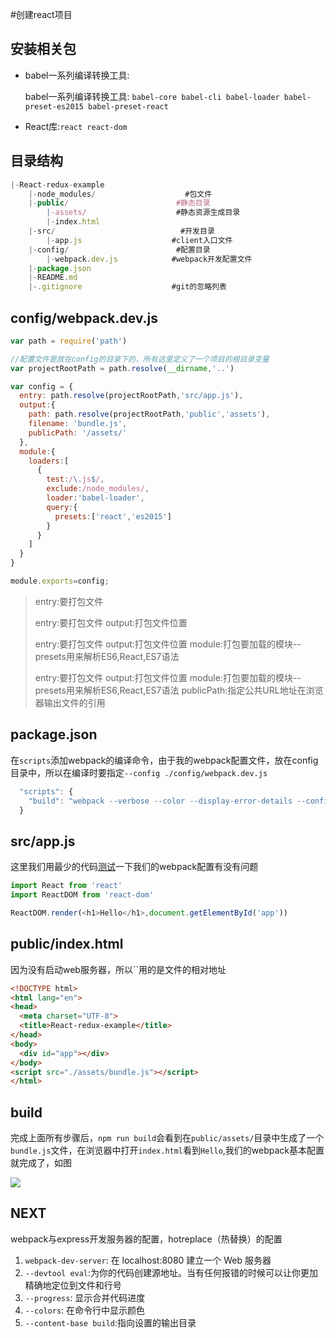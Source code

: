 #创建react项目

## 安装相关包

- babel一系列编译转换工具:

  babel一系列编译转换工具:
  `babel-core babel-cli babel-loader babel-preset-es2015 babel-preset-react`

- React库:`react react-dom`

## 目录结构

```javascript
|-React-redux-example
    |-node_modules/                    #包文件
    |-public/                        #静态目录
        |-assets/                    #静态资源生成目录
        |-index.html
    |-src/                            #开发目录
        |-app.js                    #client入口文件
    |-config/                        #配置目录
        |-webpack.dev.js            #webpack开发配置文件
    |-package.json        
    |-README.md
    |-.gitignore                    #git的忽略列表
```
## config/webpack.dev.js

```javascript
var path = require('path')

//配置文件是放在config的目录下的，所有这里定义了一个项目的根目录变量
var projectRootPath = path.resolve(__dirname,'..') 

var config = {
  entry: path.resolve(projectRootPath,'src/app.js'),
  output:{
    path: path.resolve(projectRootPath,'public','assets'),
    filename: 'bundle.js',
    publicPath: '/assets/'
  },
  module:{
    loaders:[
      {
        test:/\.js$/,
        exclude:/node_modules/,
        loader:'babel-loader',
        query:{
          presets:['react','es2015']
        }
      }
    ]
  }
}

module.exports=config;
```

> entry:要打包文件
>
> entry:要打包文件
> output:打包文件位置
>
> entry:要打包文件
> output:打包文件位置
> module:打包要加载的模块--presets用来解析ES6,React,ES7语法
>
> entry:要打包文件
> output:打包文件位置
> module:打包要加载的模块--presets用来解析ES6,React,ES7语法
> publicPath:指定公共URL地址在浏览器输出文件的引用

## package.json

在`scripts`添加webpack的编译命令，由于我的webpack配置文件，放在config目录中，所以在编译时要指定`--config ./config/webpack.dev.js`

```javascript
  "scripts": {
    "build": "webpack --verbose --color --display-error-details --config ./config/webpack.dev.js "
  }
```

## src/app.js

这里我们用最少的代码[测试](http://lib.csdn.net/base/softwaretest)一下我们的webpack配置有没有问题

```javascript
import React from 'react'
import ReactDOM from 'react-dom'

ReactDOM.render(<h1>Hello</h1>,document.getElementById('app'))
```

## public/index.html

因为没有启动web服务器，所以``用的是文件的相对地址

```html
<!DOCTYPE html>
<html lang="en">
<head>
  <meta charset="UTF-8">
  <title>React-redux-example</title>
</head>
<body>
  <div id="app"></div>
</body>
<script src="./assets/bundle.js"></script>
</html>
```

## build

完成上面所有步骤后，`npm run build`会看到在`public/assets/`目录中生成了一个`bundle.js`文件，在浏览器中打开`index.html`看到`Hello`,我们的webpack基本配置就完成了，如图

![](http://upload-images.jianshu.io/upload_images/1488597-8997e24069aaee03.png?imageMogr2/auto-orient/strip%7CimageView2/2/w/1240)

## NEXT

webpack与express开发服务器的配置，hotreplace（热替换）的配置



1. `webpack-dev-server`: 在 localhost:8080 建立一个 Web 服务器
2. `--devtool eval`:为你的代码创建源地址。当有任何报错的时候可以让你更加精确地定位到文件和行号
3. `--progress`: 显示合并代码进度
4. `--colors`: 在命令行中显示颜色
5. `--content-base build`:指向设置的输出目录

